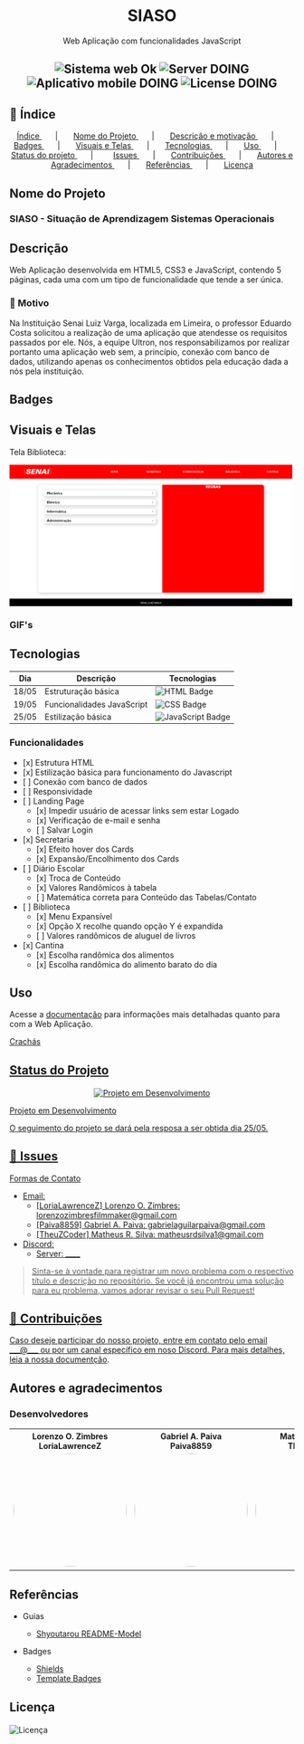 <h1 align="center"> SIASO </h1>

<p align="center"> Web Aplicação com funcionalidades JavaScript </p>

<h2 align="center">
  <img src="https://img.shields.io/badge/web-OK-blue?style=for-the-badge" alt="Sistema web Ok" />
  <img src="https://img.shields.io/badge/server-DOING-red?style=for-the-badge" alt="Server DOING" />
  <img src="https://img.shields.io/badge/Mobile-DOING-red?style=for-the-badge" alt="Aplicativo mobile DOING" />
  <img src="https://img.shields.io/badge/License-DOING-red?style=for-the-badge" alt="License DOING" />
</h2>


<h2 id="index"> 📌 Índice </h2>
<p align="center">   
  <a href="#index"> Índice </a> &nbsp; &nbsp; &nbsp; | &nbsp; &nbsp; &nbsp;  
  <a href="#nome-do-projeto"> Nome do Projeto </a> &nbsp; &nbsp; &nbsp; | &nbsp; &nbsp; &nbsp;          
  <a href="#descricao"> Descrição e motivação </a> &nbsp; &nbsp; &nbsp; | &nbsp; &nbsp; &nbsp;         
  <a href="#badges"> Badges </a> &nbsp; &nbsp; &nbsp; | &nbsp; &nbsp; &nbsp;        
  <a href="#visuais-e-telas"> Visuais e Telas </a> &nbsp; &nbsp; &nbsp; | &nbsp; &nbsp; &nbsp;        
  <a href="#tecnologias">Tecnologias </a> &nbsp; &nbsp; &nbsp; | &nbsp; &nbsp; &nbsp;       
  <a href="#uso"> Uso </a> &nbsp; &nbsp; &nbsp; | &nbsp; &nbsp; &nbsp;        
  <a href="#status-do-projeto"> Status do projeto </a> &nbsp; &nbsp; &nbsp; | &nbsp; &nbsp; &nbsp; &nbsp;        
  <a href="#issues"> Issues </a>  &nbsp; &nbsp; &nbsp; | &nbsp; &nbsp; &nbsp;  
  <a href="#contribuicoes"> Contribuições </a> &nbsp; &nbsp; &nbsp; | &nbsp; &nbsp; &nbsp;        
  <a href="#autores-e-agradecimentos"> Autores e Agradecimentos </a>  &nbsp; &nbsp; &nbsp; | &nbsp; &nbsp; &nbsp;  
  <a href="#referencias"> Referências </a>  &nbsp; &nbsp; &nbsp; | &nbsp; &nbsp; &nbsp;  
  <a href="#licenca"> Licença </a>    
</p>



<h2 id="nome-do-projeto"> Nome do Projeto </h2>
<h3> SIASO - Situação de Aprendizagem Sistemas Operacionais </h3>



<h2 id="descricao"> Descrição </h2>
<p> Web Aplicação desenvolvida em HTML5, CSS3 e JavaScript, contendo 5 páginas, cada uma com um tipo de funcionalidade que tende a ser única. <p>
<h3> 🎯 Motivo </h3>
<p> Na Instituição Senai Luiz Varga, localizada em Limeira, o professor Eduardo Costa solicitou a realização de uma aplicação que atendesse os requisitos passados por ele. Nós, a equipe Ultron, nos responsabilizamos por realizar portanto uma aplicação web sem, a princípio, conexão com banco de dados, utilizando apenas os conhecimentos obtidos pela educação dada a nós pela instituição. </p>



<h2 id="badges"> Badges </h2>



<h2 id="visuais-e-telas"> Visuais e Telas </h2>
<p> Tela Biblioteca: </p>
<img alt="Tela Bilioteca" title="TelaBiblioteca1" style="object-fit: cover; height: 250px;" src="readMeContent/bibliotecaExemplo.png" align="center"/>
<h3> GIF's </h3>



<h2 id="tecnologias"> Tecnologias </h2>
<table>
  <thead>
    <tr>
      <th> Dia </th>
      <th> Descrição </th>
      <th> Tecnologias </th>
    </tr>
  </thead>
  <tbody>
    <tr>
      <td> 18/05 </td>
      <td> Estruturação básica </td>
      <td> <img src="https://img.shields.io/badge/HTML5-E34F26?style=for-the-badge&logo=html5&logoColor=white" alt="HTML Badge"/> </td>
    </tr>
    <tr>
      <td> 19/05 </td>
      <td> Funcionalidades JavaScript </td>
      <td> <img src="https://img.shields.io/badge/CSS3-1572B6?style=for-the-badge&logo=css3&logoColor=white" alt="CSS Badge"/> </td>
    </tr>
    <tr>
      <td> 25/05 </td>
      <td> Estilização básica </td>
      <td> <img src="https://img.shields.io/badge/JavaScript-F7DF1E?style=for-the-badge&logo=javascript&logoColor=black" alt="JavaScript Badge"/> </td>
    </tr>
  </tbody>
</table>

<h3> Funcionalidades </h3>
<ul>
  <li> [x] Estrutura HTML </li>
  <li> [x] Estilização básica para funcionamento do Javascript </li>
  <li> [ ] Conexão com banco de dados </li>
  <li> [ ] Responsividade </li>
  <li>
    [ ] Landing Page
    <ul>
      <li> [x] Impedir usuário de acessar links sem estar Logado</li>
      <li> [x] Verificação de e-mail e senha </li>
      <li> [ ] Salvar Login </li>
    </ul>
  </li>
  <li>
    [x] Secretaria
    <ul>
      <li> [x] Efeito hover dos Cards</li>
      <li> [x] Expansão/Encolhimento dos Cards </li>
    </ul>
  </li>
  <li>
    [ ] Diário Escolar
    <ul>
      <li> [x] Troca de Conteúdo </li>
      <li> [x] Valores Randômicos à tabela </li>
      <li> [ ] Matemática correta para Conteúdo das Tabelas/Contato </li>
    </ul>
  </li>
  <li>
    [ ] Biblioteca
    <ul>
      <li> [x] Menu Expansível </li>
      <li> [x] Opção X recolhe quando opção Y é expandida </li>
      <li> [ ] Valores randômicos de aluguel de livros </li>
    </ul>
  </li>
  <li>
    [x] Cantina
    <ul>
      <li> [x] Escolha randômica dos alimentos </li>
      <li> [x] Escolha randômica do alimento barato do dia </li>
    </ul>
  </li>
</ul>



<h2 id="uso"> Uso </h2>
<p> Acesse a <a href="">documentação</a> para informações mais detalhadas quanto para com a Web Aplicação. </p>
<p> <a href="readMeContent/crachaFinal.docx"> Crachás </p>



<h2 id="status-do-projeto"> Status do Projeto </h2>
<p align="center">
  <img src="https://img.shields.io/badge/Project-DOING-orange?style=for-the-badge" align="center" alt="Projeto em Desenvolvimento"/>
</p>
<p> Projeto em Desenvolvimento </p>
<p> O seguimento do projeto se dará pela resposa a ser obtida dia 25/05. </p>



<h2 id="issues"> 🐛 Issues </h2>
<p> Formas de Contato </p>
<ul>
  <li>
    Email:
    <ul>
      <li> [LoriaLawrenceZ] Lorenzo O. Zimbres: lorenzozimbresfilmmaker@gmail.com</li>
      <li> [Paiva8859] Gabriel A. Paiva: gabrielaguilarpaiva@gmail.com </li>
      <li> [TheuZCoder] Matheus R. Silva: matheusrdsilva1@gmail.com </li>
    </ul>
  </li>
  
  <li>
    Discord:
    <ul>
      <li> Server: ____ </li>
    </ul>
  </li>
</ul>

> Sinta-se à vontade para registrar um novo problema com o respectivo título e descrição no repositório.
> Se você já encontrou uma solução para eu problema, vamos adorar revisar o seu Pull Request!



<h2 id="contribuicoes"> 🤝 Contribuições </h2>
<p> Caso deseje participar do nosso projeto, entre em contato pelo email ___@___ ou por um canal específico em noso Discord. Para mais detalhes, leia a nossa <a href="">documentção</a>. </p>



<h2 id="autores-e-agradecimentos"> Autores e agradecimentos </h2>
<h3> Desenvolvedores </h3>
<div align=center>
  <table style="width: 100%">
    <tbody>
      <tr align=center>
        <th><strong> Lorenzo O. Zimbres </br> LoriaLawrenceZ </strong></th>
        <th><strong> Gabriel A. Paiva </br> Paiva8859 </strong></th>
        <th><strong> Matheus R. Silva </br> TheuZCoder</strong></th>
      </tr>
      <tr align=center>
        <td>
          <a href="https://github.com/LoriaLawrenceZ">
            <img width="200" height="200" style="border-radius: 50%;" src="https://avatars.githubusercontent.com/u/97912499?v=4">
          </a>
        </td>
        <td>
          <a href="https://github.com/Paiva8859">
            <img width="200" height="200" style="border-radius: 50%;" src="https://avatars.githubusercontent.com/u/123770443?v=4">
          </a>
        </td>
        <td>
          <a href="https://github.com/TheuZCoder">
            <img width="200" height="200" style="border-radius: 50%;" src="https://avatars.githubusercontent.com/u/82974688?v=4">
          </a>
        </td>
      </tr>
    </tbody>

  </table>
</div>



<h2 id="referencias"> Referências </h2>

* Guias
    - [Shyoutarou README-Model](https://github.com/shyoutarou/README-Model/blob/master/README.md?plain=1)

* Badges
    - [Shields](https://shields.io/)
    - [Template Badges](https://github.com/iuricode/readme-template/blob/main/badges/badges.md)

<h2 id="licenca"> Licença </h2>
<img src="https://img.shields.io/badge/Estamos Resolvendo-orange?style=for-the-badge" align="center" alt="Licença"/>













